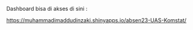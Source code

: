 Dashboard bisa di akses di sini : 

https://muhammadimaddudinzaki.shinyapps.io/absen23-UAS-Komstat/

